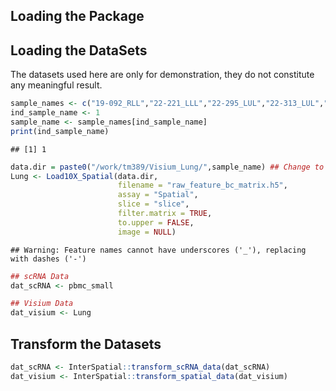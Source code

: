

## Loading the Package




## Loading the DataSets

The datasets used here are only for demonstration, they do not constitute any meaningful result.


```r
sample_names <- c("19-092_RLL","22-221_LLL","22-295_LUL","22-313_LUL","22-401_LUL","22-221_RLL")
ind_sample_name <- 1
sample_name <- sample_names[ind_sample_name]
print(ind_sample_name)
```

```
## [1] 1
```

```r
data.dir = paste0("/work/tm389/Visium_Lung/",sample_name) ## Change to Your Location
Lung <- Load10X_Spatial(data.dir,
                        filename = "raw_feature_bc_matrix.h5",
                        assay = "Spatial",
                        slice = "slice",
                        filter.matrix = TRUE,
                        to.upper = FALSE,
                        image = NULL)
```

```
## Warning: Feature names cannot have underscores ('_'), replacing with dashes ('-')
```

```r
## scRNA Data
dat_scRNA <- pbmc_small

## Visium Data
dat_visium <- Lung
```


## Transform the Datasets


```r
dat_scRNA <- InterSpatial::transform_scRNA_data(dat_scRNA)
dat_visium <- InterSpatial::transform_spatial_data(dat_visium)
```
